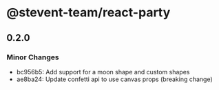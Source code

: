 # @stevent-team/react-party

## 0.2.0

### Minor Changes

- bc956b5: Add support for a moon shape and custom shapes
- ae8ba24: Update confetti api to use canvas props (breaking change)
